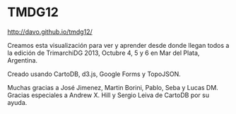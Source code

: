TMDG12
======

http://davo.github.io/tmdg12/

Creamos esta visualización para ver y aprender desde donde llegan todos a la edición de TrimarchiDG 2013, Octubre 4, 5 y 6 en Mar del Plata, Argentina.

Creado usando CartoDB, d3.js, Google Forms y TopoJSON.

Muchas gracias a José Jimenez, Martin Borini, Pablo, Seba y Lucas DM. Gracias especiales a Andrew X. Hill y Sergio Leiva de CartoDB por su ayuda.

